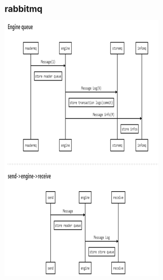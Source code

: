 # rabbitmq
<img src="https://github.com/zgfzgf/rabbitmq/blob/master/rabbitengine.png" width="880px" height="840px"/>
